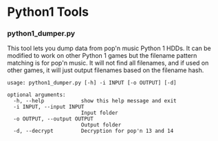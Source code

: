 # Python1 Tools

### python1_dumper.py

This tool lets you dump data from pop'n music Python 1 HDDs. It can be modified to work on other Python 1 games but the filename pattern matching is for pop'n music. It will not find all filenames, and if used on other games, it will just output filenames based on the filename hash.

```
usage: python1_dumper.py [-h] -i INPUT [-o OUTPUT] [-d]

optional arguments:
  -h, --help            show this help message and exit
  -i INPUT, --input INPUT
                        Input folder
  -o OUTPUT, --output OUTPUT
                        Output folder
  -d, --decrypt         Decryption for pop'n 13 and 14
```
